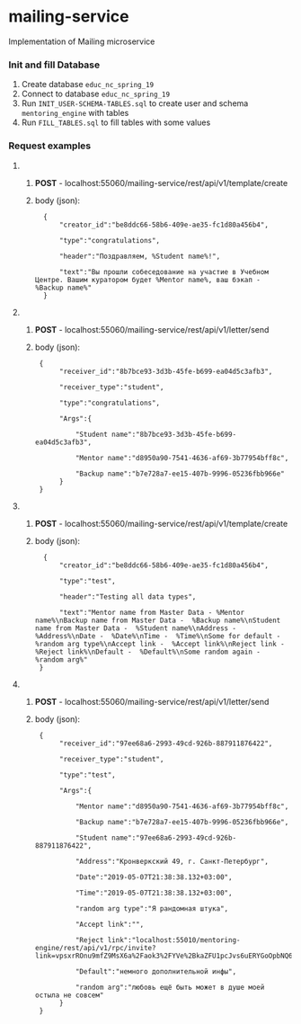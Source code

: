 # mailing-service
Implementation of Mailing microservice

### Init and fill Database
1. Create database `educ_nc_spring_19`
2. Connect to database `educ_nc_spring_19`
3. Run `INIT_USER-SCHEMA-TABLES.sql` to create user and schema `mentoring_engine` with tables
4. Run `FILL_TABLES.sql` to fill tables with some values

### Request examples

1. 1. **POST** - localhost:55060/mailing-service/rest/api/v1/template/create
   2. body (json):
     
            {
                "creator_id":"be8ddc66-58b6-409e-ae35-fc1d80a456b4",
            
                "type":"congratulations",
            
                "header":"Поздравляем, %Student name%!",
            
                "text":"Вы прошли собеседование на участие в Учебном Центре. Вашим куратором будет %Mentor name%, ваш бэкап - %Backup name%"
            }
    
2. 1. **POST** - localhost:55060/mailing-service/rest/api/v1/letter/send
   2. body (json):
   
           {
                "receiver_id":"8b7bce93-3d3b-45fe-b699-ea04d5c3afb3",
                
                "receiver_type":"student",
               
                "type":"congratulations",
               
                "Args":{
                
                    "Student name":"8b7bce93-3d3b-45fe-b699-ea04d5c3afb3",
                    
                    "Mentor name":"d8950a90-7541-4636-af69-3b77954bff8c",
                    
                    "Backup name":"b7e728a7-ee15-407b-9996-05236fbb966e"
                }
           }
   
3. 1. **POST** - localhost:55060/mailing-service/rest/api/v1/template/create
   2. body (json):
   
            {
                "creator_id":"be8ddc66-58b6-409e-ae35-fc1d80a456b4",
           
                "type":"test",
           
                "header":"Testing all data types",
           
                "text":"Mentor name from Master Data - %Mentor name%\nBackup name from Master Data -  %Backup name%\nStudent name from Master Data -  %Student name%\nAddress -  %Address%\nDate -  %Date%\nTime -  %Time%\nSome for default -  %random arg type%\nAccept link -  %Accept link%\nReject link -  %Reject link%\nDefault -  %Default%\nSome random again -  %random arg%"
           }
   
4. 1. **POST** - localhost:55060/mailing-service/rest/api/v1/letter/send
   2. body (json):
   
           {
                "receiver_id":"97ee68a6-2993-49cd-926b-887911876422",
                
                "receiver_type":"student",
               
                "type":"test",
               
                "Args":{
                    
                    "Mentor name":"d8950a90-7541-4636-af69-3b77954bff8c",
                    
                    "Backup name":"b7e728a7-ee15-407b-9996-05236fbb966e",
                    
                    "Student name":"97ee68a6-2993-49cd-926b-887911876422",
                    
                    "Address":"Кронверкский 49, г. Санкт-Петербург",
                    
                    "Date":"2019-05-07T21:38:38.132+03:00",
                    
                    "Time":"2019-05-07T21:38:38.132+03:00",
                    
                    "random arg type":"Я рандомная штука",
                    
                    "Accept link":"",
                    
                    "Reject link":"localhost:55010/mentoring-engine/rest/api/v1/rpc/invite?link=vpsxrROnu9mfZ9MsX6a%2Faok3%2FYVe%2BkaZFU1pcJvs6uERYGoOpbNQ6L8SRZwIBPP04YEj1ezWrdajqbPfZgBngvbBG6xKKviV2KcY7zj1DCtMx34pHRXkdBzS06lMuO%2BRPEWNUj59P1%2BxPMIGu0Kkq1rSlt3l5OcZDalw7KNHrqyWed%2BhCJuexCccGBgDTHmAMEhU11txOG19VTH%2FuJ0D9Q%3D%3D",
                    
                    "Default":"немного дополнительной инфы",
                    
                    "random arg":"любовь ещё быть может в душе моей остыла не совсем"
                }
           }